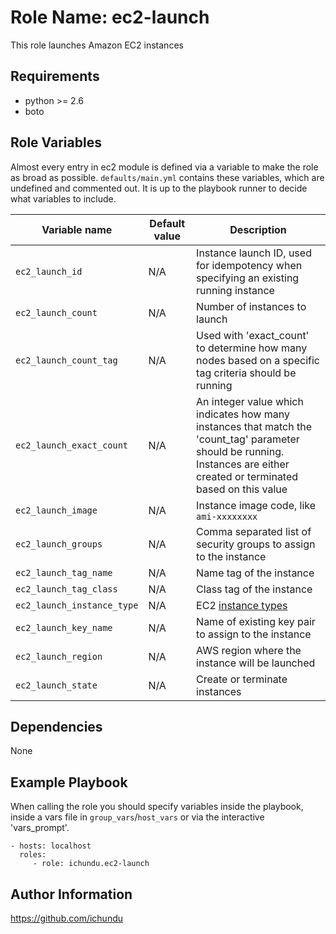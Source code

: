 Role Name: ec2-launch
=====================

This role launches Amazon EC2 instances

Requirements
------------

- python >= 2.6
- boto

Role Variables
--------------

Almost every entry in ec2 module is defined via a variable to make the role as broad as possible. `defaults/main.yml` contains these variables, which are undefined and commented out. It is up to the playbook runner to decide what variables to include.

|	Variable name	|	Default value	|	Description	|
|-------------------|-------------------|---------------|
| `ec2_launch_id` | N/A | Instance launch ID, used for idempotency when specifying an existing running instance |
| `ec2_launch_count` | N/A | Number of instances to launch |
| `ec2_launch_count_tag` | N/A | Used with 'exact_count' to determine how many nodes based on a specific tag criteria should be running |
| `ec2_launch_exact_count` | N/A | An integer value which indicates how many instances that match the 'count_tag' parameter should be running. Instances are either created or terminated based on this value |
| `ec2_launch_image` | N/A | Instance image code, like `ami-xxxxxxxx` |
| `ec2_launch_groups` | N/A | Comma separated list of security groups to assign to the instance |
| `ec2_launch_tag_name` | N/A | Name tag of the instance |
| `ec2_launch_tag_class` | N/A | Class tag of the instance |
| `ec2_launch_instance_type` | N/A | EC2 [instance types](https://aws.amazon.com/ec2/instance-types/) |
| `ec2_launch_key_name` | N/A | Name of existing key pair to assign to the instance |
| `ec2_launch_region` | N/A | AWS region where the instance will be launched |
| `ec2_launch_state` | N/A | Create or terminate instances |


Dependencies
------------

None

Example Playbook
----------------

When calling the role you should specify variables inside the playbook, inside a vars file in `group_vars`/`host_vars` or via the interactive 'vars_prompt'.

    - hosts: localhost
      roles:
         - role: ichundu.ec2-launch


Author Information
------------------

https://github.com/ichundu
